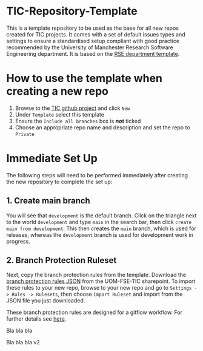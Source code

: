 # TIC-Repository-Template
This is a template repository to be used as the base for all new repos created for TIC projects. It comes with a set of default issues types and settings to ensure a standardised setup compliant with good practice recommended by the University of Manchester Research Software Engineering department. It is based on the [RSE department template](https://github.com/UoMResearchIT/RSE-Repository-Template).

# How to use the template when creating a new repo
1. Browse to the [TIC github project](https://github.com/Turing-Innovation-Catalyst-Collab) and click `New`
2. Under `Template` select this template
3. Ensure the `Include all branches` box is ***not*** ticked
4. Choose an appropriate repo name and description and set the repo to `Private`

# Immediate Set Up
The following steps will need to be performed immediately after creating the new repository to complete the set up:

## 1. Create main branch
You will see that `development` is the default branch. Click on the triangle next to the world `development` and type `main` in the search bar, then click `create main from development`. This then creates the `main` branch, which is used for releases, whereas the `development` branch is used for development work in progress.

## 2. Branch Protection Ruleset
Next, copy the branch protection rules from the template. Download the [branch protection rules JSON](https://livemanchesterac.sharepoint.com/:u:/s/UOM-FSE-TIC/EeO8z6n0xFlKhfGKXEAzmXMBQC8vgsM5EzrkPgBsrEUrKA?e=3bbqlb) from the UOM-FSE-TIC sharepoint.
To import these rules to your new repo, browse to your new repo and go to `Settings -> Rules -> Rulesets`, then choose `Import Ruleset` and import from the JSON file you just downloaded.

These branch protection rules are designed for a gitflow workflow. For further details see [here](https://www.atlassian.com/git/tutorials/comparing-workflows/gitflow-workflow).

Bla bla bla

Bla bla bla v2
